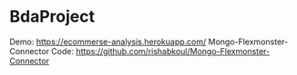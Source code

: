 # BdaProject
Demo: https://ecommerse-analysis.herokuapp.com/
Mongo-Flexmonster-Connector Code: https://github.com/rishabkoul/Mongo-Flexmonster-Connector
